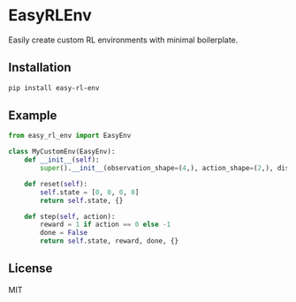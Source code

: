 # EasyRLEnv

Easily create custom RL environments with minimal boilerplate.

## Installation
```bash
pip install easy-rl-env
```

## Example
```python
from easy_rl_env import EasyEnv

class MyCustomEnv(EasyEnv):
    def __init__(self):
        super().__init__(observation_shape=(4,), action_shape=(2,), discrete=True)

    def reset(self):
        self.state = [0, 0, 0, 0]
        return self.state, {}

    def step(self, action):
        reward = 1 if action == 0 else -1
        done = False
        return self.state, reward, done, {}
```

## License
MIT
